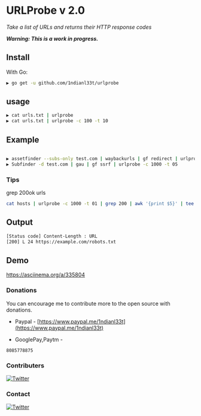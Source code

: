 
# URLProbe v 2.0


*Take a list of URLs and returns their HTTP response codes*

***Warning: This is a work in progress.***

## Install

With Go:

```bash
▶ go get -u github.com/1ndianl33t/urlprobe
```
## usage
```bash
▶ cat urls.txt | urlprobe 
▶ cat urls.txt | urlprobe -c 100 -t 10
```
## Example
```bash

▶ assetfinder --subs-only test.com | waybackurls | gf redirect | urlprobe -c 1000 -t 05
▶ Subfinder -d test.com | gau | gf ssrf | urlprobe -c 1000 -t 05

```
### Tips

grep 200ok urls 
```bash
cat hosts | urlprobe -c 1000 -t 01 | grep 200 | awk '{print $5}' | tee -a lol-200.txt 
```
## Output
```bash
[Status code] Content-Length : URL
[200] L 24 https://example.com/robots.txt
```
## Demo
https://asciinema.org/a/335804

### Donations
You can encourage me to contribute more to the open source with donations.

- Paypal - [https://www.paypal.me/1ndianl33t](https://www.paypal.me/1ndianl33t)

- GooglePay,Paytm -

`8085778875`

### Contributers

[![Twitter](https://img.shields.io/badge/twitter-@shivangx01b-blue.svg)](https://twitter.com/shivangx01b)


### Contact
[![Twitter](https://img.shields.io/badge/twitter-@1ndianl33t-blue.svg)](https://twitter.com/1ndianl33t)

